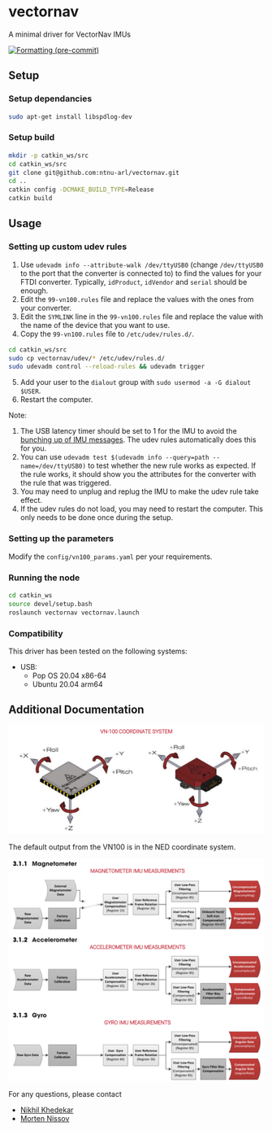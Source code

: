 # vectornav

A minimal driver for VectorNav IMUs

[![Formatting (pre-commit)](https://github.com/ntnu-arl/vectornav/actions/workflows/format.yaml/badge.svg?branch=main)](https://github.com/ntnu-arl/vectornav/actions/workflows/format.yaml?query=branch%3Amain)

## Setup

### Setup dependancies

```bash
sudo apt-get install libspdlog-dev
```

### Setup build

```bash
mkdir -p catkin_ws/src
cd catkin_ws/src
git clone git@github.com:ntnu-arl/vectornav.git
cd ..
catkin config -DCMAKE_BUILD_TYPE=Release
catkin build
```

## Usage

### Setting up custom udev rules

1. Use `udevadm info --attribute-walk /dev/ttyUSB0` (change `/dev/ttyUSB0` to the port that the converter is connected to) to find the values for your FTDI converter. Typically, `idProduct`, `idVendor` and `serial` should be enough.
2. Edit the `99-vn100.rules` file and replace the values with the ones from your converter.
3. Edit the `SYMLINK` line in the `99-vn100.rules` file and replace the value with the name of the device that you want to use.
4. Copy the `99-vn100.rules` file to `/etc/udev/rules.d/`.

```bash
cd catkin_ws/src
sudo cp vectornav/udev/* /etc/udev/rules.d/
sudo udevadm control --reload-rules && udevadm trigger
```

5. Add your user to the `dialout` group with `sudo usermod -a -G dialout $USER`.
6. Restart the computer.

Note:

1. The USB latency timer should be set to 1 for the IMU to avoid the [bunching up of IMU messages](https://github.com/ntnu-arl/vectornav/issues/5). The udev rules automatically does this for you.
2. You can use `udevadm test $(udevadm info --query=path --name=/dev/ttyUSB0)` to test whether the new rule works as expected. If the rule works, it should show you the attributes for the converter with the rule that was triggered.
3. You may need to unplug and replug the IMU to make the udev rule take effect.
4. If the udev rules do not load, you may need to restart the computer. This only needs to be done once during the setup.

### Setting up the parameters

Modify the `config/vn100_params.yaml` per your requirements.

### Running the node

```bash
cd catkin_ws
source devel/setup.bash
roslaunch vectornav vectornav.launch
```

### Compatibility

This driver has been tested on the following systems:

- USB:
  - Pop OS 20.04 x86-64
  - Ubuntu 20.04 arm64

## Additional Documentation

![Coordinate frame](images/vn100_coordinate_system.png)

The default output from the VN100 is in the NED coordinate system.

![IMU subsystems](images/imu_subsystems.png)

For any questions, please contact

- [Nikhil Khedekar](mailto:nikhil.v.khedekar@ntnu.no)
- [Morten Nissov](mailto:morten.nissov@ntnu.no)
